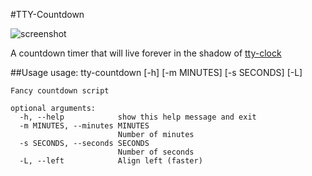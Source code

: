#TTY-Countdown

![screenshot](http://i.imgur.com/B2oGKeL.png)

A countdown timer that will live forever in the shadow of [tty-clock](https://github.com/xorg62/tty-clock)


##Usage
    usage: tty-countdown [-h] [-m MINUTES] [-s SECONDS] [-L]
    
    Fancy countdown script
    
    optional arguments:
      -h, --help            show this help message and exit
      -m MINUTES, --minutes MINUTES
                            Number of minutes
      -s SECONDS, --seconds SECONDS
                            Number of seconds
      -L, --left            Align left (faster)
